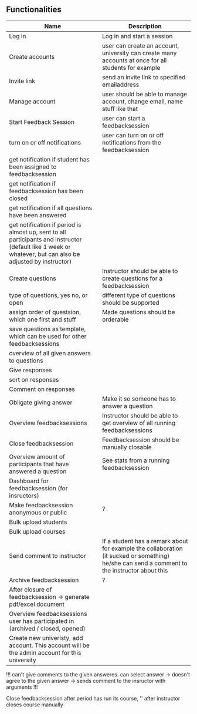 ## Functionalities


| Name | Description |
| ---- | ----------- |
| Log in | Log in and start a session |
| Create accounts | user can create an account, university can create many accounts at once for all students for example |
| Invite link | send an invite link to specified emailaddress |
| Manage account | user should be able to manage account, change email, name stuff like that |
| Start Feedback Session | user can start a feedbacksession |
| turn on or off notifications | user can turn on or off notifications from the feedbacksession 
| get notification if student has been assigned to feedbacksession |
| get notification if feedbacksession has been closed |
| get notification if all questions have been answered |
| get notification if period is almost up, sent to all participants and instructor (default like 1 week or whatever, but can also be adjusted by instructor) |
| Create questions | Instructor should be able to create questions for a feedbacksession |
| type of questions, yes no, or open | different type of questions should be supported |
| assign order of questsion, which one first and stuff | Made questions should be orderable
| save questions as template, which can be used for other feedbacksessions |
| overview of all given answers to questions |
| Give responses |
| sort on responses | 
| Comment on responses |
| Obligate giving answer | Make it so someone has to answer a question |
| Overview feedbacksessions | Instructor should be able to get overview of all running feedbacksessions |
| Close feedbacksession | Feedbacksession should be manually closable |
| Overview amount of participants that have answered a question | See stats from a running feedbacksession |
| Dashboard for feedbacksession (for insructors) |
| Make feedbacksession anonymous or public | ?
| Bulk upload students |
| Bulk upload courses |
| Send comment to instructor | If a student has a remark about for example the collaboration (it sucked or something) he/she can send a comment to the instructor about this |
| Archive feedbacksession | ?
| After closure of feedbacksession -> generate pdf/excel document | 
| Overview feedbacksessions user has participated in (archived / closed, opened) |
| Create new univeristy, add account. This account will be the admin account for this university |

!!!
can't give comments to the given answeres.
can select answer -> doesn't agree to the given answer -> sends comment to the insructor with arguments
!!!

Close feedbacksession after period has run its course,
'' after instructor closes course manually
